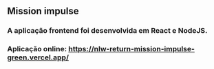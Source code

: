 ## Mission impulse
 
### A aplicação frontend foi desenvolvida em React e NodeJS.

### Aplicação online: https://nlw-return-mission-impulse-green.vercel.app/

